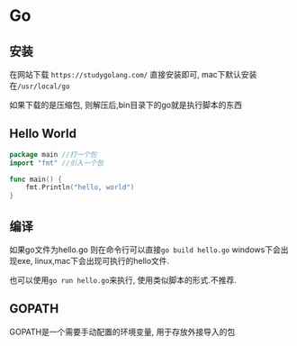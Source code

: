 # Go
## 安装
在网站下载
`https://studygolang.com/`
直接安装即可, mac下默认安装在`/usr/local/go`

如果下载的是压缩包, 则解压后,bin目录下的go就是执行脚本的东西

## Hello World
``` go
package main //打一个包
import "fmt" //引入一个包

func main() {
	fmt.Println("hello, world")
}
```

## 编译
如果go文件为hello.go
则在命令行可以直接`go build hello.go`
windows下会出现exe, linux,mac下会出现可执行的hello文件.

也可以使用`go run hello.go`来执行, 使用类似脚本的形式.不推荐.

## GOPATH
GOPATH是一个需要手动配置的环境变量, 用于存放外接导入的包
